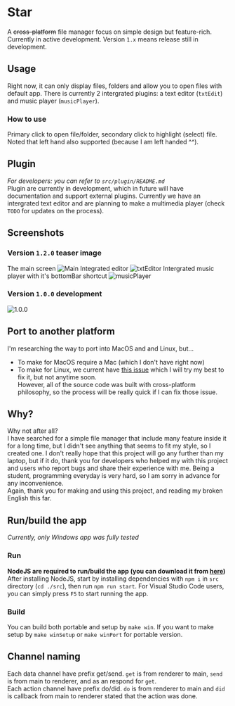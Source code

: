 # Star
A ~~cross-platform~~ file manager focus on simple design but feature-rich. Currently in active development. Version `1.x` means release still in development. 

## Usage
Right now, it can only display files, folders and allow you to open files with default app. There is currently 2 intergrated plugins: a text editor (`txtEdit`) and music player (`musicPlayer`).

### How to use
Primary click to open file/folder, secondary click to highlight (select) file. Noted that left hand also supported (because I am left handed ^^).

## Plugin
*For developers: you can refer to `src/plugin/README.md`* \
Plugin are currently in development, which in future will have documentation and support external plugins. Currently we have an intergrated text editor and are planning to make a multimedia player (check `TODO` for updates on the process).

## Screenshots
### Version `1.2.0` teaser image
The main screen
![Main](https://cdn.discordapp.com/attachments/851724380626485269/851724489326067722/unknown.png)
Integrated editor
![txtEditor](https://cdn.discordapp.com/attachments/851724380626485269/851738072584421416/unknown.png)
Intergrated music player with it's bottomBar shortcut
![musicPlayer](https://cdn.discordapp.com/attachments/851724380626485269/854282083663609875/unknown.png)
### Version `1.0.0` development
![1.0.0](https://cdn.discordapp.com/attachments/704502790055133245/808542256427958282/unknown.png)

## Port to another platform
I'm researching the way to port into MacOS and and Linux, but...
- To make for MacOS require a Mac (which I don't have right now)
- To make for Linux, we current have [this issue](https://github.com/electron-userland/electron-build-service/issues/9) which I will try my best to fix it, but not anytime soon. \
However, all of the source code was built with cross-platform philosophy, so the process will be really quick if I can fix those issue.

## Why?
Why not after all? \
I have searched for a simple file manager that include many feature inside it for a long time, but I didn't see anything that seems to fit my style, so I created one. I don't really hope that this project will go any further than my laptop, but if it do, thank you for developers who helped my with this project and users who report bugs and share their experience with me. Being a student, programming everyday is very hard, so I am sorry in advance for any inconvenience. \
Again, thank you for making and using this project, and reading my broken English this far.

## Run/build the app
*Currently, only Windows app was fully tested* 
### Run
**NodeJS are required to run/build the app (you can download it from [here](https://nodejs.dev/))** \
After installing NodeJS, start by installing dependencies with `npm i` in `src` directory (`cd ./src`), then run `npm run start`. For Visual Studio Code users, you can simply press `F5` to start running the app. 
### Build
You can build both portable and setup by `make win`. If you want to make setup by `make winSetup` or `make winPort` for portable version. 

## Channel naming
Each data channel have prefix get/send. `get` is from renderer to main, `send` is from main to renderer, and as an respond for `get`. \
Each action channel have prefix do/did. `do` is from renderer to main and `did` is callback from main to renderer stated that the action was done.
